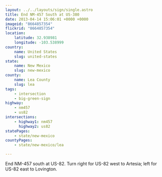 ```yaml
---
layout: ../../layouts/sign/single.astro
title: End NM-457 South at US-380
date: 2013-04-14 15:06:01 +0000 +0000
imageid: "8664857354"
flickrid: "8664857354"
location:
    latitude: 32.938981
    longitude: -103.538999
country:
    name: United States
    slug: united-states
state:
    name: New Mexico
    slug: new-mexico
county:
    name: Lea County
    slug: lea
tags:
    - intersection
    - big-green-sign
highway:
    - nm457
    - us82
intersections:
    - highway1: nm457
      highway2: us82
statePages:
    - state/new-mexico
countyPages:
    - state/new-mexico/lea

---
```

End NM-457 south at US-82.  Turn right for US-82 west to Artesia; left for US-82 east to Lovington.